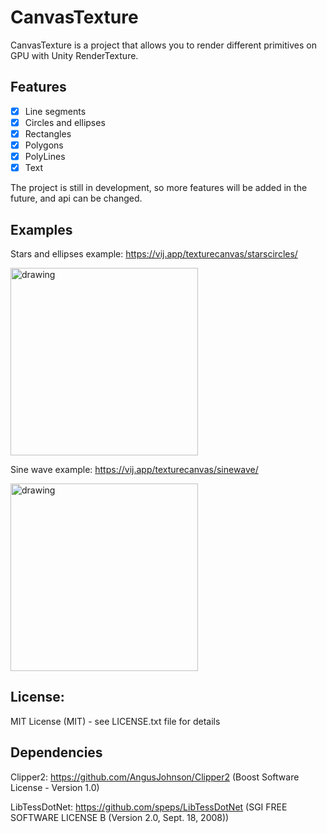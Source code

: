 # CanvasTexture

CanvasTexture is a project that allows you to render different primitives on GPU with Unity RenderTexture.

## Features

- [x] Line segments
- [x] Circles and ellipses
- [x] Rectangles
- [x] Polygons
- [x] PolyLines
- [x] Text

The project is still in development, so more features will be added in the future, and api can be changed.

## Examples

Stars and ellipses example: https://vij.app/texturecanvas/starscircles/

<img src="readmeResources/example1.gif" alt="drawing" width="300"/>

Sine wave example: https://vij.app/texturecanvas/sinewave/

<img src="readmeResources/example2.gif" alt="drawing" width="300"/>

## License:
MIT License (MIT) - see LICENSE.txt file for details

## Dependencies
Clipper2: https://github.com/AngusJohnson/Clipper2 (Boost Software License - Version 1.0)

LibTessDotNet: https://github.com/speps/LibTessDotNet (SGI FREE SOFTWARE LICENSE B (Version 2.0, Sept. 18, 2008))
